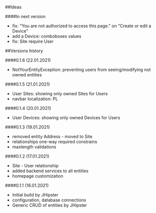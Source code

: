 ##Ideas

####In next version

- fix: "You are not authorized to access this page." on "Create or edit a Device"
- add a Device: comboboxes values
- fix: Site require User

##Versions history

####0.1.6 (22.01.2021)

- NotYourEntityException: preventing users from seeing/modifying not owned entities

####0.1.5 (21.01.2021)

- User Sites: showing only owned Sites for Users
- navbar localization: PL

####0.1.4 (20.01.2021)

- User Devices: showing only owned Devices for Users

####0.1.3 (19.01.2021)

- removed entity Address - moved to Site
- relationships one-way required constrains
- maxlength validations

####0.1.2 (17.01.2021)

- Site - User relationship
- added backend services to all entities
- homepage customization

####0.1.1 (16.01.2021)

- Initial build by JHipster
- configuration, database connections
- Generic CRUD of entities by JHipster
